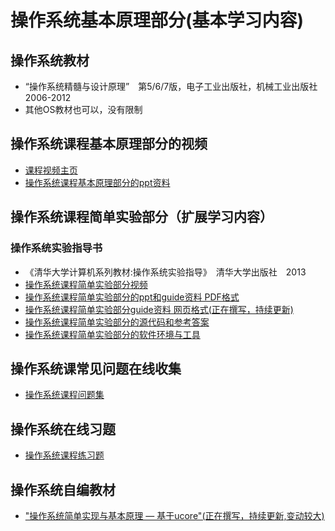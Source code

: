 
# 操作系统基本原理部分(基本学习内容)

## 操作系统教材
- “操作系统精髓与设计原理”　第5/6/7版，电子工业出版社，机械工业出版社　2006-2012
- 其他OS教材也可以，没有限制


## 操作系统课程基本原理部分的视频
- [课程视频主页]( http://www.topu.com/mooc/4100)
- [操作系统课程基本原理部分的ppt资料](http://pan.baidu.com/s/1bncWxyv)


## 操作系统课程简单实验部分（扩展学习内容）

### 操作系统实验指导书
- 《清华大学计算机系列教材:操作系统实验指导》　清华大学出版社　2013
- [操作系统课程简单实验部分视频](http://www.topu.com/mooc/4100)
- [操作系统课程简单实验部分的ppt和guide资料 PDF格式](http://pan.baidu.com/s/1i3vbdXV)
- [操作系统课程简单实验部分guide资料 网页格式(正在撰写，持续更新)](http://http://objectkuan.gitbooks.io/ucore-docs/)
- [操作系统课程简单实验部分的源代码和参考答案](https://github.com/chyyuu/mooc_os_lab)
- [操作系统课程简单实验部分的软件环境与工具](http://pan.baidu.com/s/1pJ4XTGZ)


## 操作系统课常见问题在线收集
- [操作系统课程问题集](http://xuyongjiande.gitbooks.io/os-qa/)

## 操作系统在线习题
- [操作系统课程练习题](https://www.gitbook.io/book/xuyongjiande/os_exercises)

## 操作系统自编教材
- ["操作系统简单实现与基本原理 — 基于ucore"(正在撰写，持续更新,变动较大)](http://chyyuu.gitbooks.io/ucorebook/)
